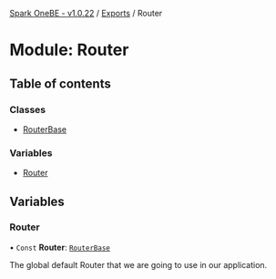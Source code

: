 [Spark OneBE - v1.0.22](../README.md) / [Exports](../modules.md) / Router

# Module: Router

## Table of contents

### Classes

- [RouterBase](../classes/Router.RouterBase.md)

### Variables

- [Router](Router.md#router)

## Variables

### Router

• `Const` **Router**: [`RouterBase`](../classes/Router.RouterBase.md)

The global default Router that we are going to use in our application.
